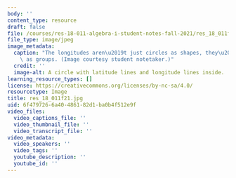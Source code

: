 ```yaml
---
body: ''
content_type: resource
draft: false
file: /courses/res-18-011-algebra-i-student-notes-fall-2021/res_18_011f21.jpg
file_type: image/jpeg
image_metadata:
  caption: "The longitudes aren\u2019t just circles as shapes, they\u2019re also circles\
    \ as groups. (Image courtesy student notetaker.)"
  credit: ''
  image-alt: A circle with latitude lines and longitude lines inside.
learning_resource_types: []
license: https://creativecommons.org/licenses/by-nc-sa/4.0/
resourcetype: Image
title: res_18_011f21.jpg
uid: 6f479726-6a40-4861-82d1-ba0b4f512e9f
video_files:
  video_captions_file: ''
  video_thumbnail_file: ''
  video_transcript_file: ''
video_metadata:
  video_speakers: ''
  video_tags: ''
  youtube_description: ''
  youtube_id: ''
---
```

